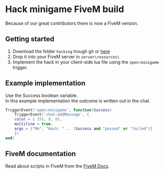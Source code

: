 # Hack minigame FiveM build

Because of our great contributors there is now a FiveM version.

## Getting started
1. Download the folder `hacking` trough git or [here](https://minhaskamal.github.io/DownGit/#/home?url=https://github.com/Jesper-Hustad/NoPixel-minigame/tree/main/fivem-script/hacking)  
2. Drop it into your FiveM server in `server\resources\`
3. Implement the hack in your client-side lua file using the `open:minigame` trigger.


## Example implementation
Use the Success boolean variable.  
In this example implementation the outcome is written out in the chat.
```lua
TriggerEvent('open:minigame', function(Success)
    TriggerEvent('chat:addMessage', {
    color = { 255, 0, 0},
    multiline = true,
    args = {"Me", "Hack: " .. (Success and "passed" or "failed")}
    })
end)
```


## FiveM documentation
Read about scripts in FiveM from the [FiveM Docs](https://docs.fivem.net/docs/scripting-manual/introduction/introduction-to-resources/).